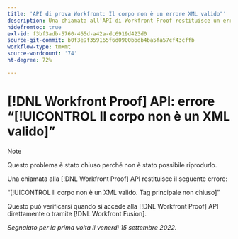 ```yaml
---
title: 'API di prova Workfront: Il corpo non è un errore XML valido"'
description: Una chiamata all'API di Workfront Proof restituisce un errore.
hidefromtoc: true
exl-id: f3bf3adb-5760-465d-a42a-dc6919d423d0
source-git-commit: b0f3e9f359165f6d0900bbdb4ba5fa57cf43cffb
workflow-type: tm+mt
source-wordcount: '74'
ht-degree: 72%

---
```


# [!DNL Workfront Proof] API: errore “[!UICONTROL Il corpo non è un XML valido]”

<!--On WFP and WFF TOCs-->

>[!NOTE]
>
>Questo problema è stato chiuso perché non è stato possibile riprodurlo.

Una chiamata alla [!DNL Workfront Proof] API restituisce il seguente errore:

“[!UICONTROL Il corpo non è un XML valido. Tag principale non chiuso]”

Questo può verificarsi quando si accede alla [!DNL Workfront Proof] API direttamente o tramite [!DNL Workfront Fusion].

_Segnalato per la prima volta il venerdì 15 settembre 2022._
